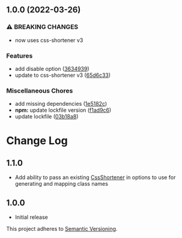 ## 1.0.0 (2022-03-26)


### ⚠ BREAKING CHANGES

* now uses css-shortener v3

### Features

* add disable option ([3634939](https://github.com/mbrandau/postcss-class-name-shortener/commit/3634939da8e1bed8ece4346b5f72d7c3e0b17e69))
* update to css-shortener v3 ([65d6c33](https://github.com/mbrandau/postcss-class-name-shortener/commit/65d6c3341d92f14c1ba234426e2180b97cf29dee))


### Miscellaneous Chores

* add missing dependencies ([1e5182c](https://github.com/mbrandau/postcss-class-name-shortener/commit/1e5182c594f38e15db9d7b68559f89061f064d80))
* **npm:** update lockfile version ([f1ad9c6](https://github.com/mbrandau/postcss-class-name-shortener/commit/f1ad9c6811663ac63ddbd2ef653cd182c3d2b854))
* update lockfile ([03b18a8](https://github.com/mbrandau/postcss-class-name-shortener/commit/03b18a8d2c8b3c84d29fef499b0f807564c4add2))

# Change Log

## 1.1.0

- Add ability to pass an existing [CssShortener](https://github.com/mbrandau/css-shortener) in options to use for generating and mapping class names

## 1.0.0

- Initial release

This project adheres to [Semantic Versioning](http://semver.org/).
